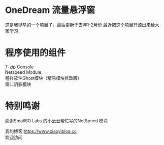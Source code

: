 # OneDream 流量悬浮窗
这是我挺早的一个项目了，最后更新于去年1-2月份
最近把这个项目开源出来给大家学习

# 程序使用的组件
7-zip Console  
Netspeed Module  
程祥软件Ghost模块（精易模块修改版）  
窗口阴影模块  

# 特别鸣谢
感谢SmallSO Labs.的小云云帮忙写的NetSpeed 模块  
  
我的博客:https://www.xiaoyiblog.cc  
欢迎访问  
